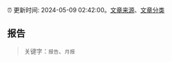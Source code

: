 :alarm_clock: 更新时间: 2024-05-09 02:42:00。[文章来源](/README.md)、[文章分类](/TAGS.md)

## 报告


> 关键字：`报告`、`月报`



